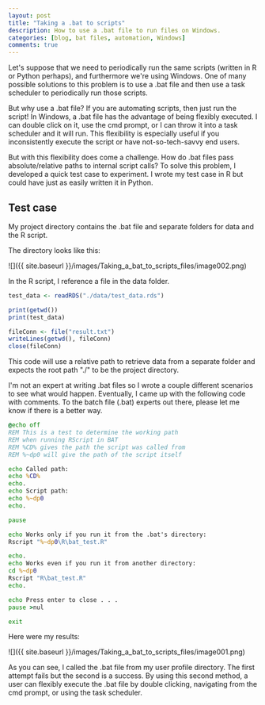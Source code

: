 ```yaml
---
layout: post
title: "Taking a .bat to scripts"
description: How to use a .bat file to run files on Windows.
categories: [blog, bat files, automation, Windows]
comments: true
---
```


Let's suppose that we need to periodically run the same scripts (written in R or Python perhaps), and furthermore we're using Windows. One of many possible solutions to this problem is to use a .bat file and then use a task scheduler to periodically run those scripts. 

But why use a .bat file? If you are automating scripts, then just run the script! In Windows, a .bat file has the advantage of being flexibly executed. I can double click on it, use the cmd prompt, or I can throw it into a task scheduler and it will run. This flexibility is especially useful if you inconsistently execute the script or have not-so-tech-savvy end users. 

But with this flexibility does come a challenge. How do .bat files pass absolute/relative paths to internal script calls? To solve this problem, I developed a quick test case to experiment. I wrote my test case in R but could have just as easily written it in Python. 

## Test case

My project directory contains the .bat file and separate folders for data and the R script. 

The directory looks like this: 

![]({{ site.baseurl }}/images/Taking_a_bat_to_scripts_files/image002.png)

In the R script, I reference a file in the data folder. 

```r
test_data <- readRDS("./data/test_data.rds")

print(getwd())
print(test_data)

fileConn <- file("result.txt")
writeLines(getwd(), fileConn)
close(fileConn)
```

This code will use a relative path to retrieve data from a separate folder and expects the root path "./" to be the project directory. 

I'm not an expert at writing .bat files so I wrote a couple different scenarios to see what would happen. Eventually, I came up with the following code with comments. To the batch file (.bat) experts out there, please let me know if there is a better way. 


```bat
@echo off
REM This is a test to determine the working path 
REM when running RScript in BAT
REM %CD% gives the path the script was called from
REM %~dp0 will give the path of the script itself

echo Called path:
echo %CD%
echo.
echo Script path:
echo %~dp0
echo.

pause

echo Works only if you run it from the .bat's directory:
Rscript "%~dp0\R\bat_test.R"

echo.
echo Works even if you run it from another directory:
cd %~dp0
Rscript "R\bat_test.R"
echo.

echo Press enter to close . . . 
pause >nul

exit
```

Here were my results:

![]({{ site.baseurl }}/images/Taking_a_bat_to_scripts_files/image001.png)

As you can see, I called the .bat file from my user profile directory. The first attempt fails but the second is a success. By using this second method, a user can flexibly execute the .bat file by double clicking, navigating from the cmd prompt, or using the task scheduler. 

